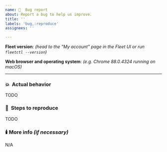 ```yaml
---
name: 🦟  Bug report
about: Report a bug to help us improve.
title: ''
labels: 'bug,:reproduce'
assignees: ''

---
```


**Fleet version**: _(head to the "My account" page in the Fleet UI or run `fleetctl --version`)_

**Web browser and operating system**: _(e.g. Chrome 88.0.4324 running on macOS)_

<hr/>

### 💥  Actual behavior
<!-- What did you see versus what you expected? (Please provide a screenshot or video when possible.) -->
TODO

### 👣  Steps to reproduce
<!-- What were you doing? What step-by-step actions should we take to recreate this bug? -->
TODO

### 🕯️ More info _(if necessary)_
<!-- Add any additional details you think could be relevant to solving the bug, or context for reproduction (e.g., "this does not reproduce when...") -->
N/A

<!-- If this is a performance issue, follow these steps to generate and attach a debug archive: https://fleetdm.com/docs/using-fleet/monitoring-fleet#debugging-performance-issues -->
